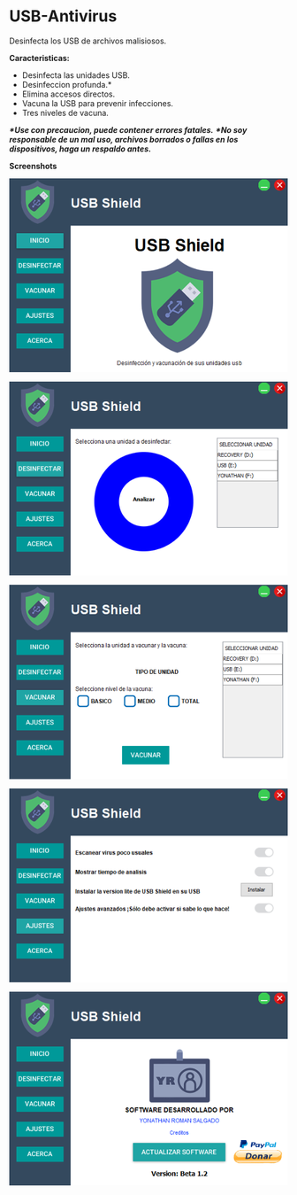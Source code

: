 # USB-Antivirus
Desinfecta los USB de archivos malisiosos.

**Caracteristicas:**
 - Desinfecta las unidades USB.
 - Desinfeccion profunda.*
 - Elimina accesos directos.
 - Vacuna la USB para prevenir infecciones.
 - Tres niveles de vacuna.
 
 **_*Use con precaucion, puede contener errores fatales._**
 **_*No soy responsable de un mal uso, archivos borrados o fallas en los dispositivos, haga un respaldo antes._**
 
 **Screenshots**
 
 ![alt text](https://github.com/YonathanR11/USB-Antivirus/blob/master/Screenshots/1.PNG)
  
 ![alt text](https://github.com/YonathanR11/USB-Antivirus/blob/master/Screenshots/2.PNG)
  
 ![alt text](https://github.com/YonathanR11/USB-Antivirus/blob/master/Screenshots/3.PNG)
  
 ![alt text](https://github.com/YonathanR11/USB-Antivirus/blob/master/Screenshots/4.PNG)
  
 ![alt text](https://github.com/YonathanR11/USB-Antivirus/blob/master/Screenshots/5.PNG)
